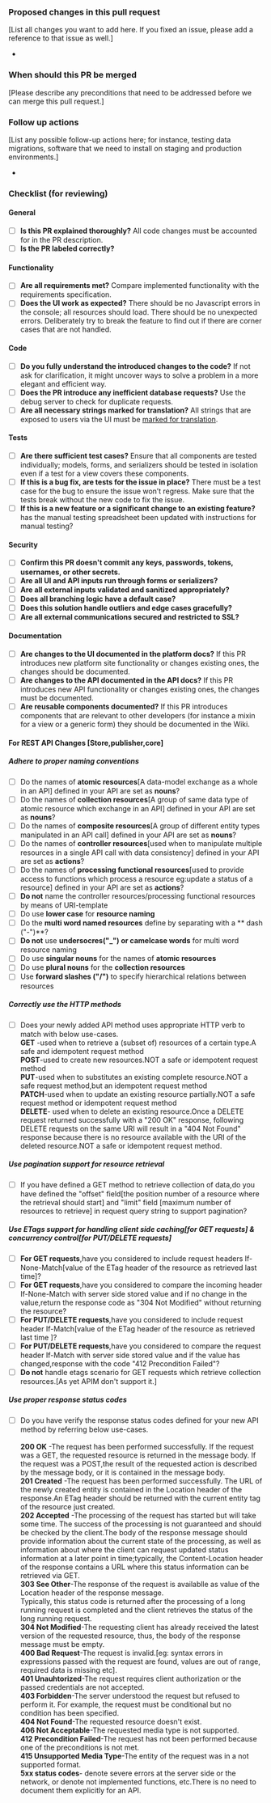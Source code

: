 ### Proposed changes in this pull request

[List all changes you want to add here. If you fixed an issue, please
add a reference to that issue as well.]

-

### When should this PR be merged

[Please describe any preconditions that need to be addressed before we
can merge this pull request.]


### Follow up actions

[List any possible follow-up actions here; for instance, testing data
migrations, software that we need to install on staging and production
environments.]

-


### Checklist (for reviewing)

#### General

- [ ] **Is this PR explained thoroughly?** All code changes must be accounted for in the PR description.
- [ ] **Is the PR labeled correctly?**

#### Functionality

- [ ] **Are all requirements met?** Compare implemented functionality with the requirements specification.
- [ ] **Does the UI work as expected?** There should be no Javascript errors in the console; all resources should load. There should be no unexpected errors. Deliberately try to break the feature to find out if there are corner cases that are not handled.

#### Code

- [ ] **Do you fully understand the introduced changes to the code?** If not ask for clarification, it might uncover ways to solve a problem in a more elegant and efficient way.
- [ ] **Does the PR introduce any inefficient database requests?** Use the debug server to check for duplicate requests.
- [ ] **Are all necessary strings marked for translation?** All strings that are exposed to users via the UI must be [marked for translation](https://docs.djangoproject.com/en/1.10/topics/i18n/translation/).

#### Tests

- [ ] **Are there sufficient test cases?** Ensure that all components are tested individually; models, forms, and serializers should be tested in isolation even if a test for a view covers these components.
- [ ] **If this is a bug fix, are tests for the issue in place?**  There must be a test case for the bug to ensure the issue won’t regress. Make sure that the tests break without the new code to fix the issue.
- [ ] **If this is a new feature or a significant change to an existing feature?** has the manual testing spreadsheet been updated with instructions for manual testing?

#### Security

- [ ] **Confirm this PR doesn't commit any keys, passwords, tokens, usernames, or other secrets.**
- [ ] **Are all UI and API inputs run through forms or serializers?**
- [ ] **Are all external inputs validated and sanitized appropriately?**
- [ ] **Does all branching logic have a default case?**
- [ ] **Does this solution handle outliers and edge cases gracefully?**
- [ ] **Are all external communications secured and restricted to SSL?**

#### Documentation

- [ ] **Are changes to the UI documented in the platform docs?** If this PR introduces new platform site functionality or changes existing ones, the changes should be documented.
- [ ] **Are changes to the API documented in the API docs?** If this PR introduces new API functionality or changes existing ones, the changes must be documented.
- [ ] **Are reusable components documented?** If this PR introduces components that are relevant to other developers (for instance a mixin for a view or a generic form) they should be documented in the Wiki.

#### For REST API Changes [Store,publisher,core]

##### Adhere to proper naming conventions
- [ ] Do the names of **atomic resources**[A data-model exchange as a whole in an API] defined in your API are set as **nouns**?
- [ ] Do the names of **collection resources**[A group of same data type of atomic resource which exchange in an API] defined in your API are set as **nouns**?
- [ ] Do the names of **composite resources**[A group of different entity types manipulated in an API call] defined in your API are set as **nouns**?
- [ ] Do the names of **controller resources**[used when to manipulate multiple resources in a single API call with data consistency] defined in your API are set as **actions**?
- [ ] Do the names of **processing functional resources**[used to provide access to functions which process a resource eg:update a status of a resource] defined in your API are set as **actions**?
- [ ] **Do not** name the controller resources/processing functional resources by means of URI-template
- [ ] Do use **lower case** for **resource naming**
- [ ] Do the **multi word named resources** define by separating with a ** dash ("-")**?
- [ ] **Do not** use **undersocres("_") or camelcase words** for multi word resource naming
- [ ] Do use **singular nouns** for the names of **atomic resources**
- [ ] Do use **plural nouns** for the **collection resources**
- [ ] Use **forward slashes ("/")** to specify hierarchical relations between resources

##### Correctly use the HTTP methods
- [ ] Does your newly added API method uses appropriate HTTP verb to match with below use-cases.<br />
**GET** -used when to retrieve a (subset of) resources of a certain type.A safe and idempotent request method<br />
**POST**-used to create new resources.NOT a safe or idempotent request method<br />
**PUT**-used when to substitutes an existing complete resource.NOT a safe request method,but an idempotent request method<br />
**PATCH**-used when to update an existing resource partially.NOT a safe request method or idempotent request method<br />
**DELETE**- used when to delete an existing resource.Once a DELETE request returned successfully with a "200 OK" response, following DELETE requests on the same URI will result in a "404 Not Found" response because there is no resource available with the URI of the deleted resource.NOT a safe or idempotent request method.

##### Use pagination support for resource retrieval<br />
- [ ] If you have defined a GET method to retrieve collection of data,do you have defined the "offset" field[the position number of a resource where the retrieval should start] and "limit" field [maximum number of resources to retrieve] in request query string to support pagination?

##### Use ETags support for handling client side caching[for GET requests] & concurrency control[for PUT/DELETE requests]<br />
- [ ] **For GET requests**,have you considered to include request headers If-None-Match[value of the ETag header of the resource as retrieved last time]?<br />
- [ ] **For GET requests**,have you considered to compare the incoming header If-None-Match with server side stored value and if no change in the value,return the response code as "304 Not Modified" without returning the resource?<br />
- [ ] **For PUT/DELETE requests**,have you considered to include request header If-Match[value of the ETag header of the resource as retrieved last time ]?<br />
- [ ] **For PUT/DELETE requests**,have you considered to compare the request header If-Match with server side stored value and if the value has changed,response with the code "412 Precondition Failed"?<br />
- [ ] **Do not** handle etags scenario for GET requests which retrieve collection resources.[As yet APIM don't support it.]<br />

##### Use proper response status codes
- [ ] Do you have verify the response status codes defined for your new API method by referring below use-cases.<br /><br />
**200 OK** -The request has been performed successfully. If the request was a GET, the requested resource is returned in the message body. If the request was a POST,the result of the requested action is described by the message body, or it is contained in the message body.<br />
**201 Created** -The request has been performed successfully. The URL of the newly created entity is contained in the Location header of the response.An ETag header should be returned with the current entity tag of the resource just created.<br />
**202 Accepted** -The processing of the request has started but will take some time. The success of the processing is not guaranteed and should be checked by the client.The body of the response message should provide information about the current state of the processing, as well as information about where the client can request updated status information at a later point in time;typically, the Content-Location header of the response contains a URL where this status information can be retrieved via GET.<br />
**303 See Other**-The response of the request is availablle as value of the Location header of the response message.<br />
  Typically, this status code is returned after the processing of a long running request is completed and the client retrieves the status of the long running request.<br />
**304 Not Modified**-The requesting client has already received the latest version of the requested resource, thus, the body of the response message must be empty.<br />
**400 Bad Request**-The request is invalid.[eg: syntax errors in expressions passed with the request are found, values are out of range, required data is missing etc].<br />
**401 Unauhtorized**-The request requires client authorization or the passed credentials are not accepted.<br />
**403 Forbidden**-The server understood the request but refused to perform it. For example, the request must be conditional but no condition has been specified.<br />
**404 Not Found**-The requested resource doesn't exist.<br />
**406 Not Acceptable**-The requested media type is not supported.<br />
**412 Precondition Failed**-The request has not been performed because one of the preconditions is not met.<br />
**415 Unsupported Media Type**-The entity of the request was in a not supported format.<br />
**5xx status codes**- denote severe errors at the server side or the network, or denote not implemented functions, etc.There is no need to document them explicitly for an API.

